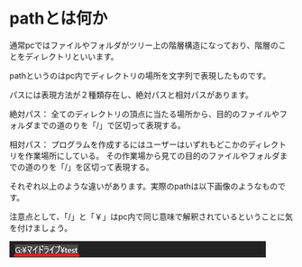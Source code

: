# pathとは何か

通常pcではファイルやフォルダがツリー上の階層構造になっており、階層のことをディレクトリといいます。

pathというのはpc内でディレクトリの場所を文字列で表現したものです。

パスには表現方法が２種類存在し、絶対パスと相対パスがあります。

絶対パス：
全てのディレクトリの頂点に当たる場所から、目的のファイルやフォルダまでの道のりを「/」で区切って表現する。

相対パス：
プログラムを作成するにはユーザーはいずれもどこかのディレクトリを作業場所にしている。
その作業場から見ての目的のファイルやフォルダまでの道のりを「/」を区切って表現する。

それぞれ以上のような違いがあります。実際のpathは以下画像のようなものです。

注意点として、「/」と「￥」はpc内で同じ意味で解釈されているということに気を付けましょう。

![alt text](images/99_path説明画像.png)
